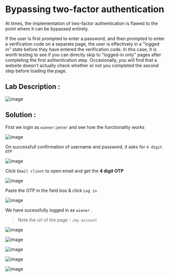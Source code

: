 # Bypassing two-factor authentication

At times, the implementation of two-factor authentication is flawed to the point where it can be bypassed entirely.

If the user is first prompted to enter a password, and then prompted to enter a verification code on a separate page, the user is effectively in a "logged in" state before they have entered the verification code. In this case, it is worth testing to see if you can directly skip to "logged-in only" pages after completing the first authentication step. Occasionally, you will find that a website doesn't actually check whether or not you completed the second step before loading the page.


## Lab Description :

![image](https://user-images.githubusercontent.com/67383098/226806534-8b20a600-8087-4fe6-b10c-3026849d9613.png)

## Solution :

First we login as `wiener:peter` and see how the functionality works

![image](https://user-images.githubusercontent.com/67383098/226813201-1f4d53c1-caa5-4e99-97df-b9b57f030c6d.png)

On successfull confirmation of username and password, it asks for `4 digit OTP`

![image](https://user-images.githubusercontent.com/67383098/226813423-10fa0a37-c044-49b8-bbf6-99f3e669d9e2.png)

Click `Email client` to open email and get the **4 digit OTP**

![image](https://user-images.githubusercontent.com/67383098/226813486-1890f753-f36c-4601-9560-c12180fe74ad.png)

Paste the OTP in the field box & click `Log in`

![image](https://user-images.githubusercontent.com/67383098/226813609-865d9d45-2af9-455f-85d7-406c0beecb7b.png)

We have sucessfully logged in as `wiener` . 

> Note the url of the page - `/my-account`

![image](https://user-images.githubusercontent.com/67383098/226814517-77aef57f-260e-421b-9a31-e46576b7973b.png)



![image](https://user-images.githubusercontent.com/67383098/226814613-b3450250-56c0-4c3b-b86f-c2ac54214477.png)

![image](https://user-images.githubusercontent.com/67383098/226814706-46f9c671-806e-4643-aaa9-d0eb747e9302.png)


![image](https://user-images.githubusercontent.com/67383098/226815413-a4818a5e-5284-476f-8815-ee4f29cb61cc.png)


![image](https://user-images.githubusercontent.com/67383098/226814329-d8c91b35-2fb7-4716-b2f5-b3626b9c7fe4.png)

